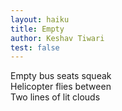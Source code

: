 ```yaml
---
layout: haiku
title: Empty
author: Keshav Tiwari
test: false
---
```


Empty bus seats squeak<br>
Helicopter flies between<br>
Two lines of lit clouds<br>
